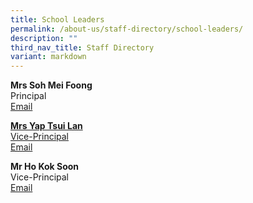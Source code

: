 ```yaml
---
title: School Leaders
permalink: /about-us/staff-directory/school-leaders/
description: ""
third_nav_title: Staff Directory
variant: markdown
---
```

<p><strong>Mrs Soh Mei Foong<br></strong>Principal<br><a href="mailto:wong_mei_foong@schools.gov.sg" target="">Email</a></p><a href="mailto:wong_mei_foong@schools.gov.sg" target="">
</a><p><a href="mailto:wong_mei_foong@schools.gov.sg" target=""><strong>Mrs Yap Tsui Lan</strong><br>Vice-Principal<br></a><a href="mailto:Yap_Tsui_Lan@schools.gov.sg" target="">Email</a></p>
<p><strong>Mr Ho Kok Soon</strong><br>Vice-Principal<br><a href="mailto:ho_kok_soon@schools.gov.sg" target="">Email</a></p>
